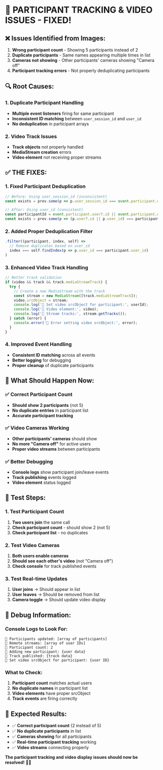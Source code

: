 # 🎥 PARTICIPANT TRACKING & VIDEO ISSUES - FIXED!

## ❌ **Issues Identified from Images:**

1. **Wrong participant count** - Showing 5 participants instead of 2
2. **Duplicate participants** - Same names appearing multiple times in list
3. **Cameras not showing** - Other participants' cameras showing "Camera off"
4. **Participant tracking errors** - Not properly deduplicating participants

## 🔍 **Root Causes:**

### **1. Duplicate Participant Handling**
- **Multiple event listeners** firing for same participant
- **Inconsistent ID matching** between `user_session_id` and `user_id`
- **No deduplication** in participant arrays

### **2. Video Track Issues**
- **Track objects** not properly handled
- **MediaStream creation** errors
- **Video element** not receiving proper streams

## ✅ **THE FIXES:**

### **1. Fixed Participant Deduplication**
```javascript
// Before: Using user_session_id (inconsistent)
const exists = prev.some(p => p.user_session_id === event.participant.user_session_id);

// After: Using user_id (consistent)
const participantId = event.participant.user?.id || event.participant.user_id;
const exists = prev.some(p => (p.user?.id || p.user_id) === participantId);
```

### **2. Added Proper Deduplication Filter**
```javascript
.filter((participant, index, self) => 
  // Remove duplicates based on user_id
  index === self.findIndex(p => p.user_id === participant.user_id)
)
```

### **3. Enhanced Video Track Handling**
```javascript
// Better track validation
if (video && track && track.mediaStreamTrack) {
  try {
    // Create a new MediaStream with the track
    const stream = new MediaStream([track.mediaStreamTrack]);
    video.srcObject = stream;
    console.log('🎥 Set video srcObject for participant:', userId);
    console.log('🎥 Video element:', video);
    console.log('🎥 Stream tracks:', stream.getTracks());
  } catch (error) {
    console.error('🎥 Error setting video srcObject:', error);
  }
}
```

### **4. Improved Event Handling**
- **Consistent ID matching** across all events
- **Better logging** for debugging
- **Proper cleanup** of duplicate participants

## 🎯 **What Should Happen Now:**

### ✅ **Correct Participant Count**
- **Should show 2 participants** (not 5)
- **No duplicate entries** in participant list
- **Accurate participant tracking**

### ✅ **Video Cameras Working**
- **Other participants' cameras** should show
- **No more "Camera off"** for active users
- **Proper video streams** between participants

### ✅ **Better Debugging**
- **Console logs** show participant join/leave events
- **Track publishing** events logged
- **Video element** status logged

## 🧪 **Test Steps:**

### **1. Test Participant Count**
1. **Two users join** the same call
2. **Check participant count** - should show 2 (not 5)
3. **Check participant list** - no duplicates

### **2. Test Video Cameras**
1. **Both users enable cameras**
2. **Should see each other's video** (not "Camera off")
3. **Check console** for track published events

### **3. Test Real-time Updates**
1. **User joins** → Should appear in list
2. **User leaves** → Should be removed from list
3. **Camera toggle** → Should update video display

## 🔧 **Debug Information:**

### **Console Logs to Look For:**
```
🎥 Participants updated: [array of participants]
🎥 Remote streams: [array of user IDs]
🎥 Participant count: 2
🎥 Adding new participant: {user data}
🎥 Track published: {track data}
🎥 Set video srcObject for participant: {user ID}
```

### **What to Check:**
1. **Participant count** matches actual users
2. **No duplicate names** in participant list
3. **Video elements** have proper srcObject
4. **Track events** are firing correctly

## 🎉 **Expected Results:**

- ✅ **Correct participant count** (2 instead of 5)
- ✅ **No duplicate participants** in list
- ✅ **Cameras showing** for all participants
- ✅ **Real-time participant tracking** working
- ✅ **Video streams** connecting properly

**The participant tracking and video display issues should now be resolved!** 🎥✨
